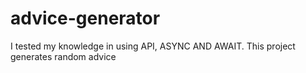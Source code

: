 # advice-generator

I tested my knowledge in using API, ASYNC AND AWAIT. This project generates random advice
